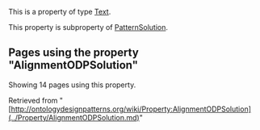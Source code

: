 This is a property of type [Text](../Type/Text.md "Type:Text").


This property is subproperty of [PatternSolution](../Property/PatternSolution.md "Property:PatternSolution").




  


## Pages using the property "AlignmentODPSolution"


Showing 14 pages using this property.



Retrieved from "[http://ontologydesignpatterns.org/wiki/Property:AlignmentODPSolution](../Property/AlignmentODPSolution.md)"